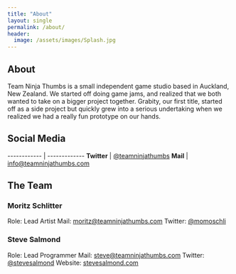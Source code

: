 ```yaml
---
title: "About"
layout: single
permalink: /about/
header:
  image: /assets/images/Splash.jpg
---
```


## About
Team Ninja Thumbs is a small independent game studio based in Auckland, New Zealand.   We started off doing game jams, and realized that we both wanted to take on a bigger project together.  Grabity, our first title, started off as a side project but quickly grew into a serious undertaking when we realized we had a really fun prototype on our hands.


## Social Media

------------ | -------------
**Twitter**  | [@teamninjathumbs](http://twitter.com/teamninjathumbs)
**Mail**     |  [info@teamninjathumbs.com](mailto:info@teamninjathumbs.com)

## The Team

### Moritz Schlitter
Role: Lead Artist
Mail: [moritz@teamninjathumbs.com](mailto:moritz@teamninjathumbs.com)
Twitter: [@momoschli](http://twitter.com/momoschli)

### Steve Salmond
Role: Lead Programmer
Mail: [steve@teamninjathumbs.com](mailto:steve@teamninjathumbs.com)
Twitter: [@stevesalmond](http://twitter.com/stevesalmond)
Website: [stevesalmond.com](http://stevesalmond.com)
